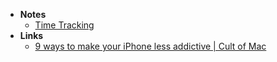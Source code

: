 - **Notes**
	- [Time Tracking](Index/Time%20Tracking.md)
- **Links**
	-  [9 ways to make your iPhone less addictive | Cult of Mac](https://www.cultofmac.com/777340/make-iphone-less-addictive/)